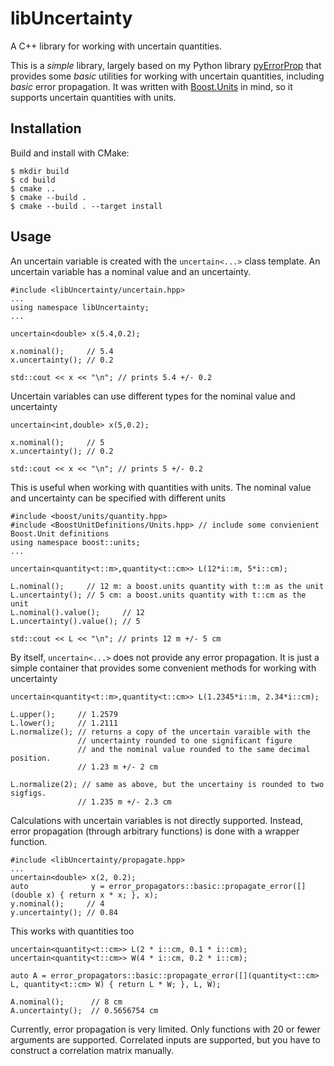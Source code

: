 # libUncertainty

A C++ library for working with uncertain quantities.

This is a _simple_ library, largely based on my Python library [pyErrorProp](https://github.com/CD3/pyErrorProp)
that provides some _basic_ utilities for working with uncertain quantities, including _basic_ error propagation.
It was written with [Boost.Units](https://www.boost.org/doc/libs/1_78_0/doc/html/boost_units.html) in mind, so
it supports uncertain quantities with units.

## Installation

Build and install with CMake:

    $ mkdir build
    $ cd build
    $ cmake ..
    $ cmake --build .
    $ cmake --build . --target install



## Usage

An uncertain variable is created with the `uncertain<...>` class template. An uncertain variable
has a nominal value and an uncertainty.
```
#include <libUncertainty/uncertain.hpp>
...
using namespace libUncertainty;
...

uncertain<double> x(5.4,0.2);

x.nominal();     // 5.4
x.uncertainty(); // 0.2

std::cout << x << "\n"; // prints 5.4 +/- 0.2
```

Uncertain variables can use different types for the nominal value and uncertainty
```
uncertain<int,double> x(5,0.2);

x.nominal();     // 5
x.uncertainty(); // 0.2

std::cout << x << "\n"; // prints 5 +/- 0.2
```
This is useful when working with quantities with units. The nominal value and uncertainty can be specified with different units
```
#include <boost/units/quantity.hpp>
#include <BoostUnitDefinitions/Units.hpp> // include some convienient Boost.Unit definitions
using namespace boost::units;
...

uncertain<quantity<t::m>,quantity<t::cm>> L(12*i::m, 5*i::cm);

L.nominal();     // 12 m: a boost.units quantity with t::m as the unit
L.uncertainty(); // 5 cm: a boost.units quantity with t::cm as the unit
L.nominal().value();     // 12
L.uncertainty().value(); // 5

std::cout << L << "\n"; // prints 12 m +/- 5 cm
```

By itself, `uncertain<...>` does not provide any error propagation. It is just a simple container that provides some convenient methods
for working with uncertainty

```
uncertain<quantity<t::m>,quantity<t::cm>> L(1.2345*i::m, 2.34*i::cm);

L.upper();     // 1.2579
L.lower();     // 1.2111
L.normalize(); // returns a copy of the uncertain varaible with the
               // uncertainty rounded to one significant figure
               // and the nominal value rounded to the same decimal position.
               // 1.23 m +/- 2 cm

L.normalize(2); // same as above, but the uncertainy is rounded to two sigfigs.
               // 1.235 m +/- 2.3 cm

```
Calculations with uncertain variables is not directly supported. Instead, error propagation (through arbitrary functions)
is done with a wrapper function.
```
#include <libUncertainty/propagate.hpp>
...
uncertain<double> x(2, 0.2);
auto              y = error_propagators::basic::propagate_error([](double x) { return x * x; }, x);
y.nominal();     // 4
y.uncertainty(); // 0.84
```
This works with quantities too
```
uncertain<quantity<t::cm>> L(2 * i::cm, 0.1 * i::cm);
uncertain<quantity<t::cm>> W(4 * i::cm, 0.2 * i::cm);

auto A = error_propagators::basic::propagate_error([](quantity<t::cm> L, quantity<t::cm> W) { return L * W; }, L, W);

A.nominal();      // 8 cm
A.uncertainty();  // 0.5656754 cm
```

Currently, error propagation is very limited. Only functions with 20 or fewer arguments are supported. Correlated
inputs are supported, but you have to construct a correlation matrix manually.
